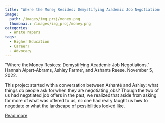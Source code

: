 ```yaml
---
title: "Where the Money Resides: Demystifying Academic Job Negotiations" 
image: 
  path: /images/img_proj/money.png
  thumbnail: /images/img_proj/money.png
categories:
  - White Papers
tags:
  - Higher Education
  - Careers
  - Advocacy
---
```


"Where the Money Resides: Demystifying Academic Job Negotiations." Hannah Alpert-Abrams, Ashley Farmer, and Ashanté Reese. November 5, 2022.

This project started with a conversation between Ashanté and Ashley: what things do people ask for when they are negotiating jobs? Though the two of us had negotiated job offers in the past, we realized that aside from asking for more of what was offered to us, no one had really taught us how to negotiate or what the landscape of possibilities looked like.

[Read more](https://hcommons.org/deposits/item/hc:49291/)